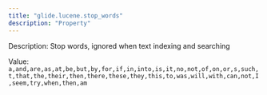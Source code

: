 ```yaml
---
title: "glide.lucene.stop_words"
description: "Property"
---
```


Description: Stop words, ignored when text indexing and searching

Value: `a,and,are,as,at,be,but,by,for,if,in,into,is,it,no,not,of,on,or,s,such,t,that,the,their,then,there,these,they,this,to,was,will,with,can,not,I,seem,try,when,then,am`
